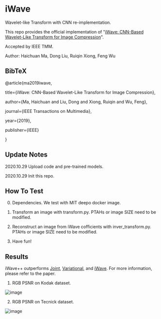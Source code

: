 # iWave
Wavelet-like Transform with CNN re-implementation.

This repo provides the official implementation of "[iWave: CNN-Based Wavelet-Like Transform for Image Compression](https://ieeexplore.ieee.org/abstract/document/8931632)".

Accepted by IEEE TMM.

Author: Haichuan Ma, Dong Liu, Ruiqin Xiong, Feng Wu

## **BibTeX**

@article{ma2019iwave,

  title={iWave: CNN-Based Wavelet-Like Transform for Image Compression},
  
  author={Ma, Haichuan and Liu, Dong and Xiong, Ruiqin and Wu, Feng},
  
  journal={IEEE Transactions on Multimedia},
  
  year={2019},
  
  publisher={IEEE}
  
}

## **Update Notes**

2020.10.29 Upload code and pre-trained models.

2020.10.29 Init this repo.

## **How To Test**

0. Dependencies. We test with MIT deepo docker image.

1. Transform an image with transform.py. PTAHs or image SIZE need to be modified.

2. Reconstruct an image from iWave cofficients with inver_transform.py. PTAHs or image SIZE need to be modified.

3. Have fun!


## **Results**

iWave++ outperforms [Joint](http://papers.nips.cc/paper/8275-joint-autoregressive-and-hierarchical-priors-for-learned-image-compression), [Variational](https://arxiv.org/abs/1802.01436), and [iWave](https://ieeexplore.ieee.org/abstract/document/8931632). For more information, please refer to the paper.

1. RGB PSNR on Kodak dataset.

![image](https://github.com/mahaichuan/Versatile-Image-Compression/blob/master/figs/Kodak.PNG)

2. RGB PSNR on Tecnick dataset.

![image](https://github.com/mahaichuan/Versatile-Image-Compression/blob/master/figs/Tecnick.PNG)
